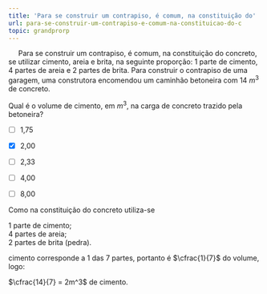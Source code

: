 ```yaml
---
title: 'Para se construir um contrapiso, é comum, na constituição do'
url: para-se-construir-um-contrapiso-e-comum-na-constituicao-do-c
topic: grandprorp
---
```



     Para se construir um contrapiso, é comum, na constituição do concreto, se utilizar cimento, areia e brita, na seguinte proporção: 1 parte de cimento, 4 partes de areia e 2 partes de brita. Para construir o contrapiso de uma garagem, uma construtora encomendou um caminhão betoneira com 14 $m^3$ de concreto.

Qual é o volume de cimento, em $m^3$, na carga de concreto trazido pela betoneira?



- [ ] 1,75
- [x] 2,00
- [ ] 2,33
- [ ] 4,00
- [ ] 8,00


Como na constituição do concreto utiliza-se

1 parte de cimento;\
4 partes de areia;\
2 partes de brita (pedra).

cimento corresponde a 1 das 7 partes, portanto é $\cfrac{1}{7}$ do volume, logo:

$\cfrac{14}{7} = 2m^3$ de cimento.
